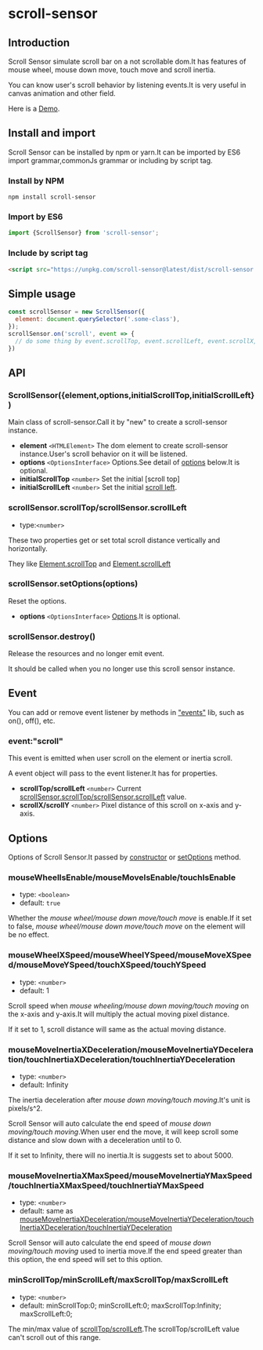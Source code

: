 # scroll-sensor

## Introduction
Scroll Sensor simulate scroll bar on a not scrollable dom.It has features of mouse wheel, mouse down move, touch move and scroll inertia.

You can know user's scroll behavior by listening events.It is very useful in canvas animation and other field. 

Here is a [Demo](https://wangpengfeido.github.io/demos/scroll-sensor/index.html).

## Install and import
Scroll Sensor can be installed by npm or yarn.It can be imported by ES6 import grammar,commonJs grammar or including by script tag.

### Install by NPM
````shell
npm install scroll-sensor
````

### Import by ES6
````javascript
import {ScrollSensor} from 'scroll-sensor';
````

### Include by script tag
````html
<script src="https://unpkg.com/scroll-sensor@latest/dist/scroll-sensor.min.js"><script>
````

## Simple usage
````javascript
const scrollSensor = new ScrollSensor({
  element: document.querySelector('.some-class'),
});
scrollSensor.on('scroll', event => {
  // do some thing by event.scrollTop, event.scrollLeft, event.scrollX, event.scrollY
})
````

## API
### ScrollSensor({element,options,initialScrollTop,initialScrollLeft})
Main class of scroll-sensor.Call it by "new" to create a scroll-sensor instance.
* **element** ````<HTMLElement>```` The dom element to create scroll-sensor instance.User's scroll behavior on it will be listened.
* **options** ````<OptionsInterface>```` Options.See detail of [options](#options) below.It is optional.
* **initialScrollTop** ````<number>```` Set the initial [scroll top]
* **initialScrollLeft** ````<number>```` Set the initial [scroll left](#scrollsensorscrolltopscrollsensorscrollleft).

### scrollSensor.scrollTop/scrollSensor.scrollLeft
* type:````<number>````

These two properties get or set total scroll distance vertically and horizontally.

They like [Element.scrollTop](https://developer.mozilla.org/en-US/docs/Web/API/Element/scrollTop) and [Element.scrollLeft](https://developer.mozilla.org/en-US/docs/Web/API/Element/scrollLeft)

### scrollSensor.setOptions(options)
Reset the options.
* **options** ````<OptionsInterface>```` [Options](#options).It is optional.

### scrollSensor.destroy()
Release the resources and no longer emit event.

It should be called when you no longer use this scroll sensor instance. 

## Event
You can add or remove event listener by methods in ["events"](https://www.npmjs.com/package/events) lib, such as on(), off(), etc.

### event:"scroll"
This event is emitted when user scroll on the element or inertia scroll.

A event object will pass to the event listener.It has for properties.
* **scrollTop/scrollLeft** ````<number>```` Current [scrollSensor.scrollTop/scrollSensor.scrollLeft](#scrollsensorscrolltopscrollsensorscrollleft) value.
* **scrollX/scrollY** ````<number>```` Pixel distance of this scroll on x-axis and y-axis.

## Options
Options of Scroll Sensor.It passed by [constructor](#scrollsensorelementoptionsinitialscrolltopinitialscrollleft}) or [setOptions](#scrollsensorsetoptionsoptions) method.

### mouseWheelIsEnable/mouseMoveIsEnable/touchIsEnable
* type: ````<boolean>````
* default: ````true````

Whether the *mouse wheel/mouse down move/touch move* is enable.If it set to false, *mouse wheel/mouse down move/touch move* on the element will be no effect.

### mouseWheelXSpeed/mouseWheelYSpeed/mouseMoveXSpeed/mouseMoveYSpeed/touchXSpeed/touchYSpeed
* type: ````<number>````
* default: 1

Scroll speed when *mouse wheeling/mouse down moving/touch moving* on the x-axis and y-axis.It will multiply the actual moving pixel distance.

If it set to 1, scroll distance will same as the actual moving distance.

### mouseMoveInertiaXDeceleration/mouseMoveInertiaYDeceleration/touchInertiaXDeceleration/touchInertiaYDeceleration
* type: ````<number>````
* default: Infinity

The inertia deceleration after *mouse down moving/touch moving*.It's unit is pixels/s^2.

Scroll Sensor will auto calculate the end speed of *mouse down moving/touch moving*.When user end the move, it will keep scroll some distance and slow down with a deceleration until to 0.

If it set to Infinity, there will no inertia.It is suggests set to about 5000.

### mouseMoveInertiaXMaxSpeed/mouseMoveInertiaYMaxSpeed/touchInertiaXMaxSpeed/touchInertiaYMaxSpeed
* type: ````<number>````
* default: same as [mouseMoveInertiaXDeceleration/mouseMoveInertiaYDeceleration/touchInertiaXDeceleration/touchInertiaYDeceleration](#mousemoveinertiaxdecelerationmousemoveinertiaydecelerationtouchinertiaxdecelerationtouchinertiaydeceleration)

Scroll Sensor will auto calculate the end speed of *mouse down moving/touch moving* used to inertia move.If the end speed greater than this option, the end speed will set to this option.

### minScrollTop/minScrollLeft/maxScrollTop/maxScrollLeft
* type: ````<number>````
* default: minScrollTop:0; minScrollLeft:0; maxScrollTop:Infinity; maxScrollLeft:0;

The min/max value of [scrollTop/scrollLeft](#scrollsensorscrolltopscrollsensorscrollleft).The scrollTop/scrollLeft value can't scroll out of this range.

